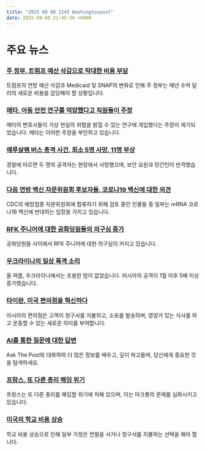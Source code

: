 ```yaml
---
title: "2025 09 08 2145 Washingtonpost"
date: 2025-09-08 21:45:56 +0900
---
```


# 주요 뉴스

### [주 정부, 트럼프 예산 삭감으로 막대한 비용 부담](https://www.washingtonpost.com/politics/2025/09/08/states-medicaid-snap-cuts-trump/)
 트럼프의 연방 예산 삭감과 Medicaid 및 SNAP의 변화로 인해 주 정부는 매년 수억 달러의 새로운 비용을 감당해야 할 상황입니다.

### [메타, 아동 안전 연구를 억압했다고 직원들이 주장](https://www.washingtonpost.com/investigations/2025/09/08/meta-research-child-safety-virtual-reality/)
 메타의 변호사들이 가상 현실의 위험을 밝힐 수 있는 연구에 개입했다는 주장이 제기되었습니다. 메타는 이러한 주장을 부인하고 있습니다.

### [예루살렘 버스 총격 사건, 최소 5명 사망, 11명 부상](https://www.washingtonpost.com/world/2025/09/08/jerusalem-bus-shooting-israel/)
 경찰에 따르면 두 명의 공격자는 현장에서 사망했으며, 보안 요원과 민간인이 반격했습니다.

### [다음 연방 백신 자문위원회 후보자들, 코로나19 백신에 대한 의견](https://www.washingtonpost.com/health/2025/09/08/rfk-jr-new-vaccine-advisers/)
 CDC의 예방접종 자문위원회에 합류하기 위해 검토 중인 인물들 중 일부는 mRNA 코로나19 백신에 반대하는 입장을 가지고 있습니다.

### [RFK 주니어에 대한 공화당원들의 의구심 증가](https://www.washingtonpost.com/politics/2025/09/07/rfk-gop-maga-maha-vaccines/)
 공화당원들 사이에서 RFK 주니어에 대한 의구심이 커지고 있습니다.

### [우크라이나의 일상 폭격 소리](https://www.washingtonpost.com/world/interactive/2025/ukraine-bombing-sounds-war-sirens-russia/)
 올 여름, 우크라이나에서는 조용한 밤이 없었습니다. 러시아의 공격이 1월 이후 5배 이상 증가했습니다.

### [타이완, 미국 편의점을 혁신하다](https://www.washingtonpost.com/world/2025/09/08/taiwan-convenience-store-7-eleven/)
 아시아의 편의점은 고객이 청구서를 지불하고, 소포를 발송하며, 영양가 있는 식사를 하고 운동할 수 있는 새로운 의미를 부여합니다.

### [AI를 통한 질문에 대한 답변](https://www.washingtonpost.com/ask-the-post-ai/)
 Ask The Post와 대화하여 더 많은 정보를 배우고, 깊이 파고들며, 당신에게 중요한 것을 탐색하세요.

### [프랑스, 또 다른 총리 해임 위기](https://www.washingtonpost.com/world/2025/09/08/france-no-confidence-vote-macron/)
 프랑스는 또 다른 총리를 해임할 위기에 처해 있으며, 이는 마크롱의 문제를 심화시키고 있습니다.

### [미국의 학교 비용 상승](https://www.washingtonpost.com/nation/2025/09/07/school-supplies-budget-parents/)
 학교 비용 상승으로 인해 일부 가정은 연필을 사거나 청구서를 지불하는 선택을 해야 합니다.